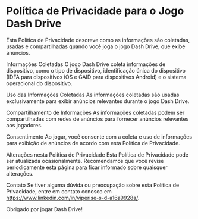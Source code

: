 # Política de Privacidade para o Jogo Dash Drive

Esta Política de Privacidade descreve como as informações são coletadas, usadas e compartilhadas quando você joga o jogo Dash Drive, que exibe anúncios.

Informações Coletadas
O jogo Dash Drive coleta informações de dispositivo, como o tipo de dispositivo, identificação única do dispositivo (IDFA para dispositivos iOS e GAID para dispositivos Android) e o sistema operacional do dispositivo.

Uso das Informações Coletadas
As informações coletadas são usadas exclusivamente para exibir anúncios relevantes durante o jogo Dash Drive.

Compartilhamento de Informações
As informações coletadas podem ser compartilhadas com redes de anúncios para fornecer anúncios relevantes aos jogadores.

Consentimento
Ao jogar, você consente com a coleta e uso de informações para exibição de anúncios de acordo com esta Política de Privacidade.

Alterações nesta Política de Privacidade
Esta Política de Privacidade pode ser atualizada ocasionalmente. Recomendamos que você revise periodicamente esta página para ficar informado sobre quaisquer alterações.

Contato
Se tiver alguma dúvida ou preocupação sobre esta Política de Privacidade, entre em contato conosco em https://www.linkedin.com/in/viperise-s-d-a16a9928a/.

Obrigado por jogar Dash Drive!

